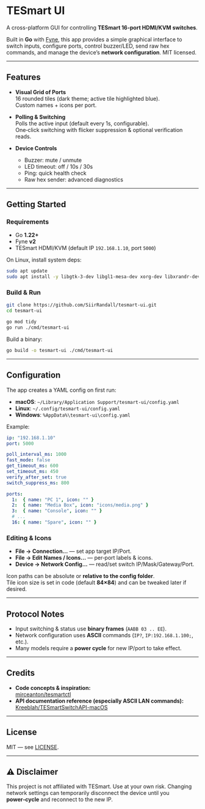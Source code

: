 # TESmart UI

A cross-platform GUI for controlling **TESmart 16-port HDMI/KVM switches**.

Built in **Go** with [Fyne](https://fyne.io/), this app provides a simple graphical interface to switch inputs, configure ports, control buzzer/LED, send raw hex commands, and manage the device’s **network configuration**. MIT licensed.

---

##  Features

- **Visual Grid of Ports**  
  16 rounded tiles (dark theme; active tile highlighted blue).  
  Custom names + icons per port.

- **Polling & Switching**  
  Polls the active input (default every 1s, configurable).  
  One‑click switching with flicker suppression & optional verification reads.

- **Device Controls**  
  - Buzzer: mute / unmute  
  - LED timeout: off / 10s / 30s  
  - Ping: quick health check  
  - Raw hex sender: advanced diagnostics

---

## Getting Started

### Requirements

- Go **1.22+**
- Fyne **v2**
- TESmart HDMI/KVM (default IP `192.168.1.10`, port `5000`)

On Linux, install system deps:

```bash
sudo apt update
sudo apt install -y libgtk-3-dev libgl1-mesa-dev xorg-dev libxrandr-dev libxcursor-dev libxinerama-dev libxi-dev
```

### Build & Run

```bash
git clone https://github.com/SiirRandall/tesmart-ui.git
cd tesmart-ui

go mod tidy
go run ./cmd/tesmart-ui
```

Build a binary:

```bash
go build -o tesmart-ui ./cmd/tesmart-ui
```

---

## Configuration

The app creates a YAML config on first run:

- **macOS**: `~/Library/Application Support/tesmart-ui/config.yaml`  
- **Linux**: `~/.config/tesmart-ui/config.yaml`  
- **Windows**: `%AppData%\tesmart-ui\config.yaml`

Example:

```yaml
ip: "192.168.1.10"
port: 5000

poll_interval_ms: 1000
fast_mode: false
get_timeout_ms: 600
set_timeout_ms: 450
verify_after_set: true
switch_suppress_ms: 800

ports:
  1:  { name: "PC 1", icon: "" }
  2:  { name: "Media Box", icon: "icons/media.png" }
  3:  { name: "Console", icon: "" }
  # ...
  16: { name: "Spare", icon: "" }
```

### Editing & Icons

- **File → Connection…** — set app target IP/Port.  
- **File → Edit Names / Icons…** — per‑port labels & icons.  
- **Device → Network Config…** — read/set switch IP/Mask/Gateway/Port.

Icon paths can be absolute or **relative to the config folder**.  
Tile icon size is set in code (default **84×84**) and can be tweaked later if desired.

---

## Protocol Notes

- Input switching & status use **binary frames** (`AABB 03 .. EE`).  
- Network configuration uses **ASCII** commands (`IP?`, `IP:192.168.1.100;`, etc.).  
- Many models require a **power cycle** for new IP/port to take effect.

---

## Credits

- **Code concepts & inspiration:**  
  [mirceanton/tesmartctl](https://github.com/mirceanton/tesmartctl)
- **API documentation reference (especially ASCII LAN commands):**  
  [Kreeblah/TESmartSwitchAPI-macOS](https://github.com/Kreeblah/TESmartSwitchAPI-macOS)

---

## License

MIT — see [LICENSE](LICENSE).

---

## ⚠️ Disclaimer

This project is not affiliated with TESmart. Use at your own risk. Changing network settings can temporarily disconnect the device until you **power‑cycle** and reconnect to the new IP.
